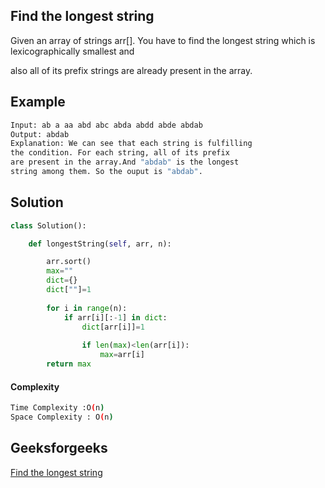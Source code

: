 ## Find the longest string
Given an array of strings arr[]. You have to find the longest string which is lexicographically smallest and 

also all of its prefix strings are already present in the array.
## Example 
```bash
Input: ab a aa abd abc abda abdd abde abdab
Output: abdab
Explanation: We can see that each string is fulfilling
the condition. For each string, all of its prefix 
are present in the array.And "abdab" is the longest
string among them. So the ouput is "abdab".

```
 
## Solution
```python
class Solution():

    def longestString(self, arr, n):

        arr.sort()
        max=""
        dict={}
        dict[""]=1
        
        for i in range(n):
            if arr[i][:-1] in dict:
                dict[arr[i]]=1
                
                if len(max)<len(arr[i]):
                    max=arr[i]
        return max
```
#### Complexity
```bash
Time Complexity :O(n)
Space Complexity : O(n)
```

## Geeksforgeeks
[Find the longest string](https://practice.geeksforgeeks.org/problems/8d157f11af5416087251513cfc38ffc4d23be308/1)
